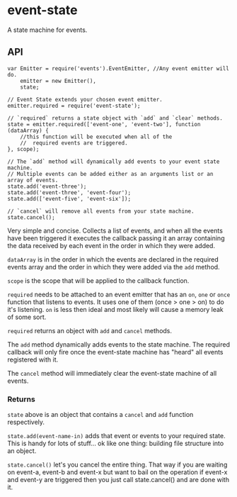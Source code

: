 # event-state

A state machine for events.

## API

```
var Emitter = require('events').EventEmitter, //Any event emitter will do.
    emitter = new Emitter(),
	state;

// Event State extends your chosen event emitter.
emitter.required = require('event-state');

// `required` returns a state object with `add` and `clear` methods.
state = emitter.required(['event-one', 'event-two'], function (dataArray) {
	//this function will be executed when all of the
	//	required events are triggered.
}, scope);

// The `add` method will dynamically add events to your event state machine.
// Multiple events can be added either as an arguments list or an array of events.
state.add('event-three');
state.add('event-three', 'event-four');
state.add(['event-five', 'event-six']);

// `cancel` will remove all events from your state machine.
state.cancel();
```

Very simple and concise. Collects a list of events, and when all the events have been triggered it executes the callback passing it an array containing the data received by each event in the order in which they were added.

`dataArray` is in the order in which the events are declared in the required events array and the order in which they were added via the `add` method.

`scope` is the scope that will be applied to the callback function.

`required` needs to be attached to an event emitter that has an `on`, `one` or `once` function that listens to events. It uses one of them (once > one > on) to do it's listening. `on` is less then ideal and most likely will cause a memory leak of some sort.

`required` returns an object with `add` and `cancel` methods.

The `add` method dynamically adds events to the state machine. The required callback will only fire once the event-state machine has "heard" all events registered with it.

The `cancel` method will immediately clear the event-state machine of all events.

### Returns
`state` above is an object that contains a `cancel` and `add` function respectively.

`state.add(event-name-in)` adds that event or events to your required state. This is handy for lots of stuff... ok like one thing: building file structure into an object.

`state.cancel()` let's you cancel the entire thing. That way if you are waiting on event-a, event-b and event-x but want to bail on the operation if event-x and event-y are triggered then you just call state.cancel() and are done with it.
